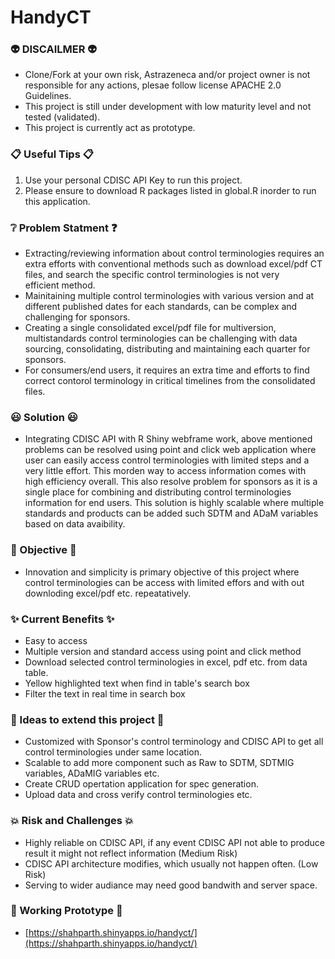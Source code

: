 # HandyCT

### :alien: DISCAILMER :alien:

* Clone/Fork at your own risk, Astrazeneca and/or project owner is not responsible for any actions, plesae follow license APACHE 2.0 Guidelines.
*  This project is still under development with low maturity level and not tested (validated).
*  This project is currently act as prototype.

### :clipboard: Useful Tips :clipboard:

1. Use your personal CDISC API Key to run this project.
2. Please ensure to download R packages listed in global.R inorder to run this application.

### :grey_question: Problem Statment :question:

* Extracting/reviewing information about control terminologies requires an extra efforts with conventional methods such as download excel/pdf CT files, and search the specific control terminologies is not very   
  efficient method.
* Mainitaining multiple control terminologies with various version and at different published dates for each standards, can be complex and challenging for sponsors.
* Creating a single consolidated excel/pdf file for multiversion, multistandards control terminologies can be challenging with data sourcing, consolidating, distributing and maintaining each quarter for 
   sponsors.
* For consumers/end users, it requires an extra time and efforts to find correct contorol terminology in critical timelines from the consolidated files.

### :smiley: Solution :smiley:

* Integrating CDISC API with R Shiny webframe work, above mentioned problems can be resolved using point and click web application where user can easily access control terminologies
  with limited steps and a very   little effort. This morden way to access information comes with high efficiency overall. This also resolve problem for sponsors as it is a single place for combining and 
  distributing control terminologies information for end users. This solution is highly scalable where multiple standards and products can be added such SDTM and ADaM variables based on data avaibility.

### :crystal_ball: Objective :crystal_ball:

* Innovation and simplicity is primary objective of this project where control terminologies can be access with limited effors and with out downloding excel/pdf etc. repeatatively.

### :sparkles: Current Benefits :sparkles:

* Easy to access
* Multiple version and standard access using point and click method
* Download selected control terminologies in excel, pdf etc. from data table.
* Yellow highlighted text when find in table's search box
* Filter the text in real time in search box
  
### :seedling: Ideas to extend this project :seedling:

* Customized with Sponsor's control terminology and CDISC API to get all control terminologies under same location.
* Scalable to add more component such as Raw to SDTM, SDTMIG variables, ADaMIG variables etc.
* Create CRUD opertation application for spec generation.
* Upload data and cross verify control terminologies etc.

### :collision: Risk and Challenges :collision: 

* Highly reliable on CDISC API, if any event CDISC API not able to produce result it might not reflect information (Medium Risk)
* CDISC API architecture modifies, which usually not happen often. (Low Risk)
* Serving to wider audiance may need good bandwith and server space.

### :telescope: Working Prototype :telescope:

* [https://shahparth.shinyapps.io/handyct/](https://shahparth.shinyapps.io/handyct/)
